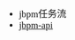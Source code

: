 <span  style="font-family: Simsun,serif; font-size: 17px; ">

- jbpm任务流
- [jbpm-api](https://docs.jboss.org/jbpm/v4/javadocs/org/jbpm/api/TaskService.html)

</span>